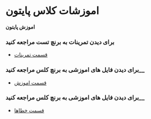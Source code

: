 # اموزشات کلاس پایتون


__اموزش پایتون__


### برای دیدن تمرینات به برنچ تست مراجعه کنید

* [قسمت تمرینات](https://github.com/ahmadreza1383/Python_Class/tree/test)

### برای دیدن فایل های اموزشی  به برنچ کلس مراجعه کنید__

* [قسمت اموزش](https://github.com/ahmadreza1383/Python_Class/tree/class)

### برای دیدن فایل های اموزشی  به برنچ کلس مراجعه کنید__

* [قسمت خطاها](https://github.com/ahmadreza1383/Python_Class/tree/Error)

